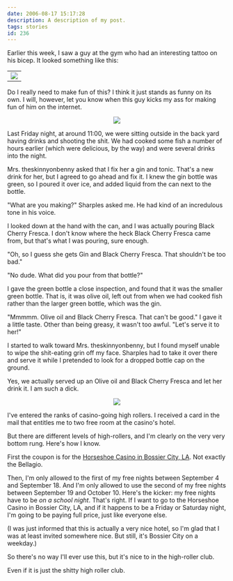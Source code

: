 ```yaml
---
date: 2006-08-17 15:17:28
description: A description of my post.
tags: stories
id: 236
---
```

Earlier this week, I saw a guy at the gym who had an interesting tattoo on his bicep.  It looked something like this:

<table cellpadding="2" align="center" width="100%"><tr><td width="100%" ><img src="/img/guns.jpg"></td></tr></table>

Do I really need to make fun of this?  I think it just stands as funny on its own.  I will, however, let you know when this guy kicks my ass for making fun of him on the internet.
<!--more-->
<center><img src="/img/greenline.gif"></center>

Last Friday night, at around 11:00, we were sitting outside in the back yard having drinks and shooting the shit.  We had cooked some fish a number of hours earlier (which were delicious, by the way) and were several drinks into the night. 

Mrs. theskinnyonbenny asked that I fix her a gin and tonic.  That's a new drink for her, but I agreed to go ahead and fix it.  I knew the gin bottle was green, so I poured it over ice, and added liquid from the can next to the bottle.

"What are you making?" Sharples asked me.  He had kind of an incredulous tone in his voice.

I looked down at the hand with the can, and I was actually pouring Black Cherry Fresca.  I don't know where the heck Black Cherry Fresca came from, but that's what I was pouring, sure enough.

"Oh, so I guess she gets Gin and Black Cherry Fresca.  That shouldn't be too bad."

"No dude.  What did you pour from that bottle?"

I gave the green bottle a close inspection, and found that it was the smaller green bottle.  That is, it was olive oil, left out from when we had cooked fish rather than the larger green bottle, which was the gin.

"Mmmmm.  Olive oil and Black Cherry Fresca.  That can't be good."  I gave it a little taste.  Other than being greasy, it wasn't too awful.  "Let's serve it to her!"

I started to walk toward Mrs. theskinnyonbenny, but I found myself unable to wipe the shit-eating grin off my face.  Sharples had to take it over there and serve it while I pretended to look for a dropped bottle cap on the ground.

Yes, we actually served up an Olive oil and Black Cherry Fresca and let her drink it.  I am such a dick.

<center><img src="/img/greenline.gif"></center>

I've entered the ranks of casino-going high rollers.  I received a card in the mail that entitles me to two free room at the casino's hotel.

But there are different levels of high-rollers, and I'm clearly on the very very bottom rung.  Here's how I know.

First the coupon is for the <a href="http://www.harrahs.com/casinos/horseshoe-bossier-city/hotel-casino/property-home.shtml" target="_blank">Horseshoe Casino in Bossier City, LA</a>.  Not exactly the Bellagio.

Then, I'm only allowed to the first of my free nights between September 4 and September 18.  And I'm only allowed to use the second of my free nights between September 19 and October 10.  Here's the kicker:  my free nights have to be <i>on a school night</i>.  That's right.  If I want to go to the Horseshoe Casino in Bossier City, LA, and if it happens to be a Friday or Saturday night, I'm going to be paying full price, just like everyone else.

(I was just informed that this is actually a very nice hotel, so I'm glad that I was at least invited somewhere nice.  But still, it's Bossier City on a weekday.)

So there's no way I'll ever use this, but it's nice to in the high-roller club.  

Even if it is just the shitty high roller club.
